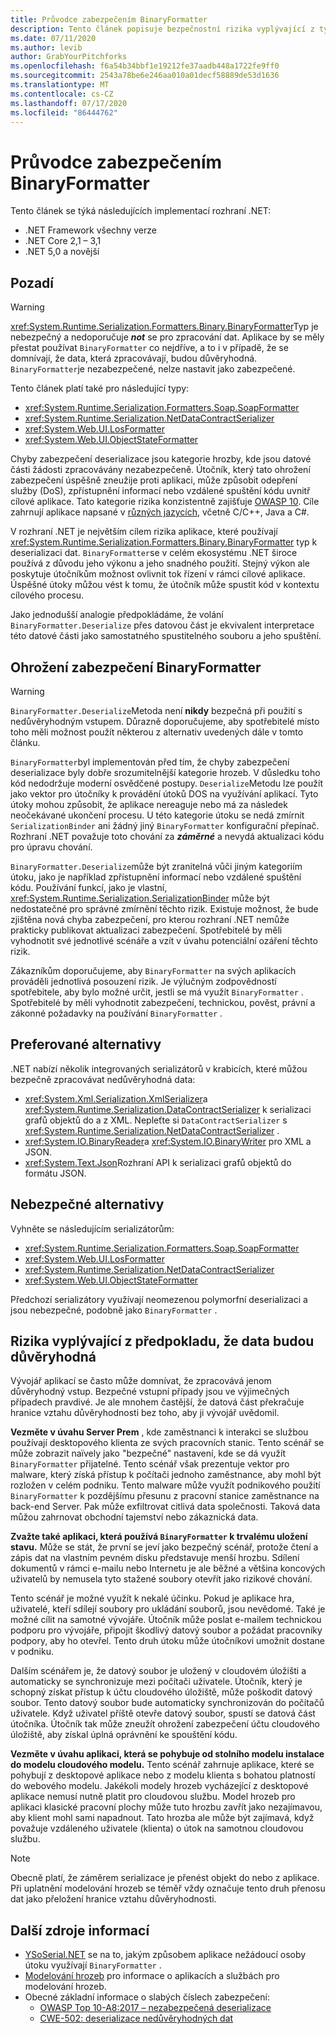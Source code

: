```yaml
---
title: Průvodce zabezpečením BinaryFormatter
description: Tento článek popisuje bezpečnostní rizika vyplývající z typu BinaryFormatter a doporučení pro použití různých serializátorů.
ms.date: 07/11/2020
ms.author: levib
author: GrabYourPitchforks
ms.openlocfilehash: f6a54b34bbf1e19212fe37aadb448a1722fe9ff0
ms.sourcegitcommit: 2543a78be6e246aa010a01decf58889de53d1636
ms.translationtype: MT
ms.contentlocale: cs-CZ
ms.lasthandoff: 07/17/2020
ms.locfileid: "86444762"
---
```

# <a name="binaryformatter-security-guide"></a>Průvodce zabezpečením BinaryFormatter

Tento článek se týká následujících implementací rozhraní .NET:

* .NET Framework všechny verze
* .NET Core 2,1 – 3,1
* .NET 5,0 a novější

## <a name="background"></a>Pozadí

> [!WARNING]
> <xref:System.Runtime.Serialization.Formatters.Binary.BinaryFormatter>Typ je nebezpečný a nedoporučuje ***not*** se pro zpracování dat. Aplikace by se měly přestat používat `BinaryFormatter` co nejdříve, a to i v případě, že se domnívají, že data, která zpracovávají, budou důvěryhodná. `BinaryFormatter`je nezabezpečené, nelze nastavit jako zabezpečené.

Tento článek platí také pro následující typy:

* <xref:System.Runtime.Serialization.Formatters.Soap.SoapFormatter>
* <xref:System.Runtime.Serialization.NetDataContractSerializer>
* <xref:System.Web.UI.LosFormatter>
* <xref:System.Web.UI.ObjectStateFormatter>

Chyby zabezpečení deserializace jsou kategorie hrozby, kde jsou datové části žádosti zpracovávány nezabezpečeně. Útočník, který tato ohrožení zabezpečení úspěšně zneužije proti aplikaci, může způsobit odepření služby (DoS), zpřístupnění informací nebo vzdálené spuštění kódu uvnitř cílové aplikace. Tato kategorie rizika konzistentně zajišťuje [OWASP 10](https://owasp.org/www-project-top-ten/). Cíle zahrnují aplikace napsané v [různých jazycích](https://owasp.org/www-community/vulnerabilities/Deserialization_of_untrusted_data), včetně C/C++, Java a C#.

V rozhraní .NET je největším cílem rizika aplikace, které používají <xref:System.Runtime.Serialization.Formatters.Binary.BinaryFormatter> typ k deserializaci dat. `BinaryFormatter`se v celém ekosystému .NET široce používá z důvodu jeho výkonu a jeho snadného použití. Stejný výkon ale poskytuje útočníkům možnost ovlivnit tok řízení v rámci cílové aplikace. Úspěšné útoky můžou vést k tomu, že útočník může spustit kód v kontextu cílového procesu.

Jako jednodušší analogie předpokládáme, že volání `BinaryFormatter.Deserialize` přes datovou část je ekvivalent interpretace této datové části jako samostatného spustitelného souboru a jeho spuštění.

## <a name="binaryformatter-security-vulnerabilities"></a>Ohrožení zabezpečení BinaryFormatter

> [!WARNING]
> `BinaryFormatter.Deserialize`Metoda není __nikdy__ bezpečná při použití s nedůvěryhodným vstupem. Důrazně doporučujeme, aby spotřebitelé místo toho měli možnost použít některou z alternativ uvedených dále v tomto článku.

`BinaryFormatter`byl implementován před tím, že chyby zabezpečení deserializace byly dobře srozumitelnější kategorie hrozeb. V důsledku toho kód nedodržuje moderní osvědčené postupy. `Deserialize`Metodu lze použít jako vektor pro útočníky k provádění útoků DOS na využívání aplikací. Tyto útoky mohou způsobit, že aplikace nereaguje nebo má za následek neočekávané ukončení procesu. U této kategorie útoku se nedá zmírnit `SerializationBinder` ani žádný jiný `BinaryFormatter` konfigurační přepínač. Rozhraní .NET považuje toto chování za ***záměrné*** a nevydá aktualizaci kódu pro úpravu chování.

`BinaryFormatter.Deserialize`může být zranitelná vůči jiným kategoriím útoku, jako je například zpřístupnění informací nebo vzdálené spuštění kódu. Používání funkcí, jako je vlastní, <xref:System.Runtime.Serialization.SerializationBinder> může být nedostatečné pro správné zmírnění těchto rizik. Existuje možnost, že bude zjištěna nová chyba zabezpečení, pro kterou rozhraní .NET nemůže prakticky publikovat aktualizaci zabezpečení. Spotřebitelé by měli vyhodnotit své jednotlivé scénáře a vzít v úvahu potenciální ozáření těchto rizik.

Zákazníkům doporučujeme, aby `BinaryFormatter` na svých aplikacích prováděli jednotlivá posouzení rizik. Je výlučným zodpovědností spotřebitele, aby bylo možné určit, jestli se má využít `BinaryFormatter` . Spotřebitelé by měli vyhodnotit zabezpečení, technickou, pověst, právní a zákonné požadavky na používání `BinaryFormatter` .

## <a name="preferred-alternatives"></a>Preferované alternativy

.NET nabízí několik integrovaných serializátorů v krabicích, které můžou bezpečně zpracovávat nedůvěryhodná data:

* <xref:System.Xml.Serialization.XmlSerializer>a <xref:System.Runtime.Serialization.DataContractSerializer> k serializaci grafů objektů do a z XML. Nepleťte si `DataContractSerializer` s <xref:System.Runtime.Serialization.NetDataContractSerializer> .
* <xref:System.IO.BinaryReader>a <xref:System.IO.BinaryWriter> pro XML a JSON.
* <xref:System.Text.Json>Rozhraní API k serializaci grafů objektů do formátu JSON.

## <a name="dangerous-alternatives"></a>Nebezpečné alternativy

Vyhněte se následujícím serializátorům:

* <xref:System.Runtime.Serialization.Formatters.Soap.SoapFormatter>
* <xref:System.Web.UI.LosFormatter>
* <xref:System.Runtime.Serialization.NetDataContractSerializer>
* <xref:System.Web.UI.ObjectStateFormatter>

Předchozí serializátory využívají neomezenou polymorfní deserializaci a jsou nebezpečné, podobně jako `BinaryFormatter` .

## <a name="the-risks-of-assuming-data-to-be-trustworthy"></a>Rizika vyplývající z předpokladu, že data budou důvěryhodná

Vývojář aplikací se často může domnívat, že zpracovává jenom důvěryhodný vstup. Bezpečné vstupní případy jsou ve výjimečných případech pravdivé. Je ale mnohem častější, že datová část překračuje hranice vztahu důvěryhodnosti bez toho, aby ji vývojář uvědomil.

__Vezměte v úvahu Server Prem__ , kde zaměstnanci k interakci se službou používají desktopového klienta ze svých pracovních stanic. Tento scénář se může zobrazit naïvely jako "bezpečné" nastavení, kde se dá využít `BinaryFormatter` přijatelné. Tento scénář však prezentuje vektor pro malware, který získá přístup k počítači jednoho zaměstnance, aby mohl být rozložen v celém podniku. Tento malware může využít podnikového použití `BinaryFormatter` k pozdějšímu přesunu z pracovní stanice zaměstnance na back-end Server. Pak může exfiltrovat citlivá data společnosti. Taková data můžou zahrnovat obchodní tajemství nebo zákaznická data.

__Zvažte také aplikaci, která používá `BinaryFormatter` k trvalému uložení stavu.__ Může se stát, že první se jeví jako bezpečný scénář, protože čtení a zápis dat na vlastním pevném disku představuje menší hrozbu. Sdílení dokumentů v rámci e-mailu nebo Internetu je ale běžné a většina koncových uživatelů by nemusela tyto stažené soubory otevřít jako rizikové chování.

Tento scénář je možné využít k nekalé účinku. Pokud je aplikace hra, uživatelé, kteří sdílejí soubory pro ukládání souborů, jsou nevědomé. Také je možné cílit na samotné vývojáře. Útočník může poslat e-mailem technickou podporu pro vývojáře, připojit škodlivý datový soubor a požádat pracovníky podpory, aby ho otevřel. Tento druh útoku může útočníkovi umožnit dostane v podniku.

Dalším scénářem je, že datový soubor je uložený v cloudovém úložišti a automaticky se synchronizuje mezi počítači uživatele. Útočník, který je schopný získat přístup k účtu cloudového úložiště, může poškodit datový soubor. Tento datový soubor bude automaticky synchronizován do počítačů uživatele. Když uživatel příště otevře datový soubor, spustí se datová část útočníka. Útočník tak může zneužít ohrožení zabezpečení účtu cloudového úložiště, aby získal úplná oprávnění ke spouštění kódu.

__Vezměte v úvahu aplikaci, která se pohybuje od stolního modelu instalace do modelu cloudového modelu.__ Tento scénář zahrnuje aplikace, které se pohybují z desktopové aplikace nebo z modelu klienta s bohatou platností do webového modelu. Jakékoli modely hrozeb vycházející z desktopové aplikace nemusí nutně platit pro cloudovou službu. Model hrozeb pro aplikaci klasické pracovní plochy může tuto hrozbu zavřít jako nezajímavou, aby klient mohl sami napadnout. Tato hrozba ale může být zajímavá, když považuje vzdáleného uživatele (klienta) o útok na samotnou cloudovou službu.

> [!NOTE]
> Obecně platí, že záměrem serializace je přenést objekt do nebo z aplikace. Při uplatnění modelování hrozeb se téměř vždy označuje tento druh přenosu dat jako přeložení hranice vztahu důvěryhodnosti.

## <a name="further-resources"></a>Další zdroje informací

* [YSoSerial.NET](https://github.com/pwntester/ysoserial.net) se na to, jakým způsobem aplikace nežádoucí osoby útoku využívají `BinaryFormatter` .
* [Modelování hrozeb](/securityengineering/sdl/threatmodeling) pro informace o aplikacích a službách pro modelování hrozeb.
* Obecné základní informace o slabých číslech zabezpečení:
  * [OWASP Top 10-A8:2017 – nezabezpečená deserializace](https://owasp.org/www-project-top-ten/OWASP_Top_Ten_2017/Top_10-2017_A8-Insecure_Deserialization)
  * [CWE-502: deserializace nedůvěryhodných dat](https://cwe.mitre.org/data/definitions/502.html)
